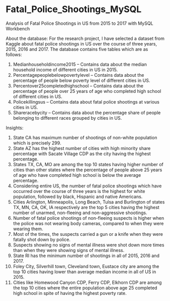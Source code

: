 # Fatal_Police_Shootings_MySQL
Analysis of Fatal Police Shootings in US from 2015 to 2017 with MySQL Workbench

About the database:
For the research project, I have selected a dataset from Kaggle about fatal police shootings in US over the course of three years, 2015, 2016 and 2017. The database contains five tables which are as follows:
1.	Medianhouseholdincome2015 – Contains data about the median household income of different cities in US in 2015.
2.	Percentagepeoplebelowpovertylevel – Contains data about the percentage of people below poverty level of different cities in US.
3.	Percentover25completedhighschool – Contains data about the percentage of people over 25 years of age who completed high school of different cities in US.
4.	Policekillingsus – Contains data about fatal police shootings at various cities in US.
5.	Shareracebycity – Contains data about the percentage share of people belonging to different races grouped by cities in US.


Insights:
1. State CA has maximum number of shootings of non-white population which is precisely 299. 
2.	State AZ has the highest number of cities with high minority share percentage with Sacate Village CDP as the city having the highest percentage.
3.	States TX, CA, MO are among the top 10 states having higher number of cities than other states where the percentage of people above 25 years of age who have completed high school is below the average percentage.
4.	Considering entire US, the number of fatal police shootings which have occurred over the course of three years is the highest for white population, followed by black, Hispanic and native Americans.
5.	Cities Arlington, Minneapolis, Long Beach, Tulsa and Burlington of states TX, MN, CA, OK, IA respectively are the top 5 cities having the highest number of unarmed, non-fleeing and non-aggressive shootings.
6.	Number of fatal police shootings of non-fleeing suspects is higher when the police was not wearing body cameras, compared to when they were wearing them.
7.	Most of the times, the suspects carried a gun or a knife when they were fatally shot down by police.
8.	Suspects showing no signs of mental illness were shot down more times than when they were showing signs of mental illness.
9.	State RI has the minimum number of shootings in all of 2015, 2016 and 2017.
10.	Foley City, Silverhill town, Cleveland town, Eustace city are among the top 10 cities having lower than average median income in all of US in 2015.
11.	Cities like Homewood Canyon CDP, Ferry CDP, Elkhorn CDP are among the top 10 cities where the entire population above age 25 completed high school in spite of having the highest poverty rate.
